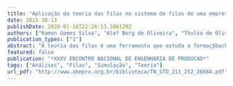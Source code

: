 ```yaml
---
title: "Aplicação da teoria das filas no sistema de filas de uma empresa do ramo de panificação de médio porte"
date: 2015-10-13
publishDate: 2020-01-16T22:26:53.386129Z
authors: ["Ramon Gomes Silva", "Alef Berg de Oliveira", "Thulio de Oliveira Farias", "Igor Cruz da Silva"]
publication_types: ["1"]
abstract: "A teoria das filas é uma ferramenta que estuda a formaç$backslash$̃øes de filas, ou mesmo a simulação da formação destas, para que se possa analisar a eficiência de atendimento de um sistema. Desta maneira o estudo apresentará uma análise sobre a formação de filas em uma panificadora dentro do bairro do Marco em Belém. Para o alcance disto é mostrado de forma parcial o que será feito na introdução do trabalho, a definição dos conceitos, fórmulas e técnicas aqui utilizadas durante a realização do estudo no embasamento teórico. Logo é apresentada uma metodologia do estudo realizado, para que se tenha um conhecimento do que foi realizado e o que foi necessário para a realização deste artigo. Ao final é feito uma análise do sistema, após a realização de todos os cálculos referentes ao estudo, utilizando-se de uma pequena simulação para possíveis aumentos na demanda, respondendo de que forma isso impactaria a panificadora e o que seria necessário em termos de mudança dentro da panificadora."
featured: false
publication: "*XXXV ENCONTRO NACIONAL DE ENGENHARIA DE PRODUCAO*"
tags: ["Análises", "Filas", "Simulação", "Teoria"]
url_pdf: "http://www.abepro.org.br/biblioteca/TN_STO_211_252_26684.pdf"
---
```


